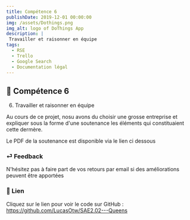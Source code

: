 ```yaml
---
title: Compétence 6
publishDate: 2019-12-01 00:00:00
img: /assets/Dothings.png
img_alt: logo of DoThings App
description: |
 Travailler et raisonner en équipe
tags:
  - RSE
  - Trello
  - Google Search
  - Documentation légal
---
```


## 🎉 Compétence 6

6) Travailler et raisonner en équipe
> 

Au cours de ce projet, nosu avons du choisir une grosse entreprise et expliquer sous la forme d'une soutenance les éléments qui constituaient cette dermère.

Le PDF de la soutenance est disponible via le lien ci dessous




### ⏎ Feedback 

N'hésitez pas à faire part de vos retours par email si des améliorations peuvent être apportées

### 🔗 Lien


Cliquez sur le lien pour voir le code sur GitHub : https://github.com/LucasOtw/SAE2.02---Queens






